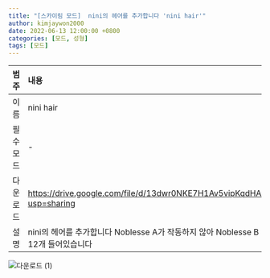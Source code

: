 ```yaml
---
title: "[스카이림 모드]  nini의 헤어를 추가합니다 'nini hair'"
author: kimjaywon2000
date: 2022-06-13 12:00:00 +0800
categories: [모드, 성형]
tags: [모드]
---
```


| 범주             | 내용            |
|:----------------|:---------------|
| 이름             | nini hair  |
| 필수 모드         | -              |
| 다운로드          | <https://drive.google.com/file/d/13dwr0NKE7H1Av5vipKqdHAPJ9CzA3pbx/view?usp=sharing> |
| 설명             | nini의 헤어를 추가합니다 Noblesse A가 작동하지 않아 Noblesse B 버전으로 올렸습니다 12개 들어있습니다    |

![다운로드 (1)](https://user-images.githubusercontent.com/76558033/173472968-fb8444d3-675c-43b5-9017-c08dc1942f16.png)
